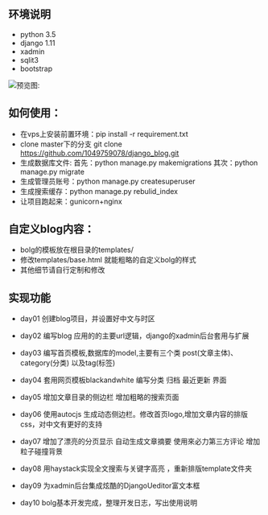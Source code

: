 ## 环境说明
- python 3.5
- django 1.11
- xadmin
- sqlit3
- bootstrap


![预览图:](http://images.cnblogs.com/cnblogs_com/guigujun/1143402/o_tel.png)
## 如何使用：
- 在vps上安装前置环境：pip install -r requirement.txt
- clone master下的分支 git clone https://github.com/1049759078/django_blog.git
- 生成数据库文件: 首先：python manage.py makemigrations 其次：python manage.py migrate
- 生成管理员账号：python manage.py createsuperuser
- 生成搜索缓存：python manage.py rebulid_index
- 让项目跑起来：gunicorn+nginx
## 自定义blog内容：
- bolg的模板放在根目录的templates/
- 修改templates/base.html 就能粗略的自定义bolg的样式
- 其他细节请自行定制和修改
## 实现功能
- day01 创建blog项目，并设置好中文与时区
- day02 编写blog 应用的的主要url逻辑，django的xadmin后台套用与扩展
- day03 编写首页模板,数据库的model,主要有三个类 post(文章主体)、category(分类) 以及tag(标签)
- day04 套用网页模板blackandwhite 编写分类 归档 最近更新 界面

- day05 增加文章目录的侧边栏 增加粗略的搜索页面
- day06 使用autocjs 生成动态侧边栏。修改首页logo,增加文章内容的排版css，对中文有更好的支持
- day07 增加了漂亮的分页显示 自动生成文章摘要 使用來必力第三方评论 增加粒子碰撞背景
- day08 用haystack实现全文搜索与关键字高亮 ，重新排版template文件夹
- day09 为xadmin后台集成炫酷的DjangoUeditor富文本框
- day10 bolg基本开发完成，整理开发日志，写出使用说明